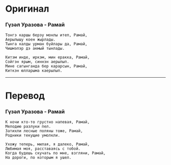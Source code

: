 # Оригинал

### Гүзәл Уразова - Рамай

```
Тонгэ каршы берэу монлы итеп, Рамай,
Аерылышу коен жырлады.
Тынга калды урман буйлары да, Рамай,
Чишмэлэр дэ акмый тынлады.

Китэм инде, иркэм, мин еракка, Рамай,
Сойгэн ярым, синнэн аерылып.
Мине сагынганда бер карарсын, Рамай,
Киткэн юлларыма каерылып.
```

------

# Перевод

### Гүзәл Уразова - Рамай

```
К ночи кто-то грустно напевая, Рамай,
Мелодию разлуки пел.
Затихли лесные поляны тоже, Рамай,
Родники текущие умолкли.

Ухожу теперь, милая, я далеко, Рамай,
Любимая моя, расставаясь с тобой.
Когда будешь скучать по мне, взгляни, Рамай,
На дороги, по которым я ушел.
```